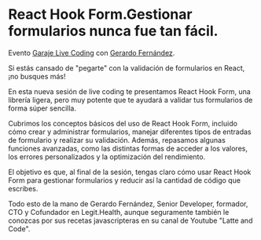 # React Hook Form.Gestionar formularios nunca fue tan fácil.

Evento [Garaje Live Coding](https://livecoding.garajedeideas.com/) con [Gerardo Fernández](https://www.linkedin.com/in/gerardofernandezmoreno).

Si estás cansado de "pegarte" con la validación de formularios en React, ¡no busques más!

En esta nueva sesión de live coding te presentamos React Hook Form, una librería ligera, pero muy potente que te ayudará a validar tus formularios de forma súper sencilla.

Cubrimos los conceptos básicos del uso de React Hook Form, incluido cómo crear y administrar formularios, manejar diferentes tipos de entradas de formulario y realizar su validación. Además, repasamos algunas funciones avanzadas, como las distintas formas de acceder a los valores, los errores personalizados y la optimización del rendimiento.

El objetivo es que, al final de la sesión, tengas claro cómo usar React Hook Form para gestionar formularios y reducir así la cantidad de código que escribes.

Todo esto de la mano de Gerardo Fernández, Senior Developer, formador, CTO y Cofundador en Legit.Health, aunque seguramente también le conozcas por sus recetas javascripteras en su canal de Youtube "Latte and Code".

